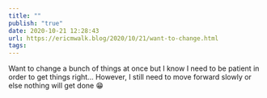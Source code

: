 ```yaml
---
title: ""
publish: "true"
date: 2020-10-21 12:28:43
url: https://ericmwalk.blog/2020/10/21/want-to-change.html
tags: 
---
```


Want to change a bunch of things at once but I know I need to be patient in order to get things right... However, I still need to move forward slowly or else nothing will get done 😁